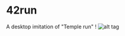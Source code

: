 # 42run
A desktop imitation of "Temple run" !
![alt tag](https://github.com/Otaekek/42run/screenshot/42run.gif)

